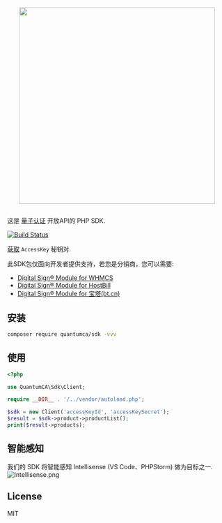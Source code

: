 <h1><p align="center"><img src="https://secure.quantumca.com.cn/assets/logo/logo_dark_en.svg" width="450" style="width: 450px;"></p></h1>

这是 [量子认证](https://www.quantumca.com.cn) 开放API的 PHP SDK.

[![Build Status](https://travis-ci.com/quantumca/sdk.svg?branch=master)](https://travis-ci.com/quantumca/sdk)

[获取](https://secure.quantumca.com.cn/api-credentials) `AccessKey` 秘钥对.

此SDK包仅面向开发者提供支持，若您是分销商，您可以需要:
- [Digital Sign® Module for WHMCS]()
- [Digital Sign® Module for HostBill]()
- [Digital Sign® Module for 宝塔(bt.cn)]()

## 安装

```bash
composer require quantumca/sdk -vvv
```

## 使用

```php
<?php

use QuantumCA\Sdk\Client;

require __DIR__ . '/../vendor/autoload.php';

$sdk = new Client('accessKeyId', 'accessKeySecret');
$result = $sdk->product->productList();
print($result->products);
```

## 智能感知

我们的 SDK 将智能感知 Intellisense (VS Code、PHPStorm) 做为目标之一.
![Intellisense.png](https://user-images.githubusercontent.com/6964962/64444468-c5336700-d106-11e9-81aa-e660e72a1149.png)

## License

MIT
